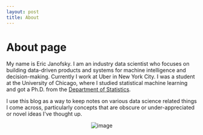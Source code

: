```yaml
---
layout: post
title: About
---
```

# About page

My name is Eric Janofsky. I am an industry data scientist who focuses on building data-driven products and systems for machine intelligence and decision-making. Currently I work at Uber in New York City. I was a student at the University of Chicago, where I studied statistical machine learning and got a Ph.D. from the [Department of Statistics](galton.uchicago.edu).

I use this blog as a way to keep notes on various data science related things I come across, particularly concepts that are obscure or under-appreciated or novel ideas I've thought up.

<center>
	
<figure data-orig-width="662" data-orig-height="397" class="tmblr-full"><img src="https://66.media.tumblr.com/ddb08c9e01e60afcc9248ef2c456aeab/tumblr_inline_o1kqs42uE91tlyjch_500.jpg" alt="image" data-orig-width="662" data-orig-height="397"/></figure>
</center>